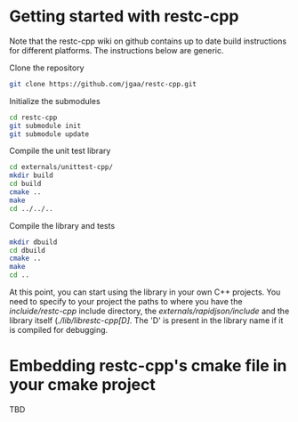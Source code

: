 # Getting started with restc-cpp

Note that the restc-cpp wiki on github contains up to date
build instructions for different platforms. The instructions
below are generic.

Clone the repository

```sh
git clone https://github.com/jgaa/restc-cpp.git
```

Initialize the submodules
```sh
cd restc-cpp
git submodule init 
git submodule update
```

Compile the unit test library
```sh
cd externals/unittest-cpp/
mkdir build
cd build
cmake ..
make
cd ../../..
```

Compile the library and tests
```sh
mkdir dbuild
cd dbuild
cmake ..
make
cd ..
```

At this point, you can start using the library in your own C++ projects.
You need to specify to your project the paths to where you have the
<i>incluide/restc-cpp</i> include directory, the <i>externals/rapidjson/include</i>
and the library itself (<i>./lib/librestc-cpp[D]</i>. The 'D' is present in the
library name if it is compiled for debugging.

# Embedding restc-cpp's cmake file in your cmake project
TBD
